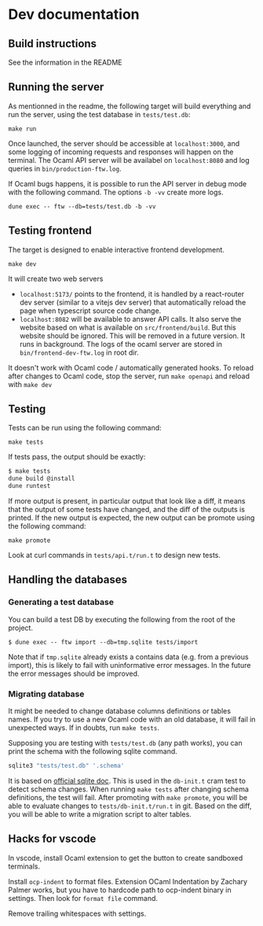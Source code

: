 Dev documentation
=================

Build instructions
------------------

See the information in the README

Running the server
------------------

As mentionned in the readme, the following target will build everything
and run the server, using the test database in `tests/test.db`:

```
make run
```

Once launched, the server should be accessible at `localhost:3000`, and some
logging of incoming requests and responses will happen on the terminal.
The Ocaml API server will be availabel on `localhost:8080` and log queries in `bin/production-ftw.log`.

If Ocaml bugs happens, it is possible to run the API server in debug mode with the following command.
The options `-b -vv` create more logs.

```
dune exec -- ftw --db=tests/test.db -b -vv
```

Testing frontend
----------------

The target is designed to enable interactive frontend development.

```
make dev
```

It will create two web servers

* `localhost:5173/` points to the frontend, it is handled by a react-router dev server
(similar to a vitejs dev server) that automatically reload the page when typescript source code change.
* `localhost:8082` will be available to answer API calls.
It also serve the website based on what is available on `src/frontend/build`.
But this website should be ignored. This will be removed in a future version.
It runs in background.
The logs of the ocaml server are stored in `bin/frontend-dev-ftw.log` in root dir.

It doesn't work with Ocaml code / automatically generated hooks.
To reload after changes to Ocaml code, stop the server, run `make openapi` and reload with `make dev`


Testing
-------

Tests can be run using the following command:

```
make tests
```

If tests pass, the output should be exactly:

```sh
$ make tests
dune build @install
dune runtest
```

If more output is present, in particular output that look like a diff, it means
that the output of some tests have changed, and the diff of the outputs is
printed. If the new output is expected, the new output can be promote using the
following command:

```
make promote
```

Look at curl commands in `tests/api.t/run.t` to design new tests.


Handling the databases
----------------------

### Generating a test database

You can build a test DB by executing the following from the root of the project.

```
$ dune exec -- ftw import --db=tmp.sqlite tests/import
```

Note that if `tmp.sqlite` already exists a contains data (e.g. from a previous
import), this is likely to fail with uninformative error messages. In the future
the error messages should be improved.

### Migrating database

It might be needed to change database columns definitions or tables names.
If you try to use a new Ocaml code with an old database, it will fail in unexpected ways.
If in doubts, run `make tests`.

Supposing you are testing with `tests/test.db` (any path works), you can print the schema
with the following sqlite command.

```bash
sqlite3 "tests/test.db" '.schema'
```

It is based on [official sqlite doc](https://sqlite.org/cli.html#querying_the_database_schema).
This is used in the `db-init.t` cram test to detect schema changes.
When running `make tests` after changing schema definitions, the test will fail.
After promoting with `make promote`, you will be able to evaluate changes to `tests/db-init.t/run.t` in git.
Based on the diff, you will be able to write a migration script to alter tables.

Hacks for vscode
----------------

In vscode, install Ocaml extension to get the button to create sandboxed terminals.

Install `ocp-indent` to format files.
Extension OCaml Indentation by Zachary Palmer works, but you have to hardcode path to ocp-indent binary in settings. Then look for `format file` command.

Remove trailing whitespaces with settings.
